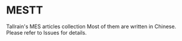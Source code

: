 # MESTT
Tallrain's MES articles collection
Most of them are written in Chinese.
Please refer to Issues for details.
